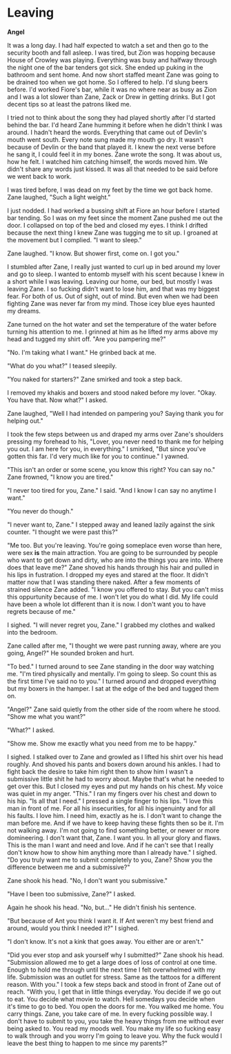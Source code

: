 # Leaving

**Angel**

It was a long day.  I had half expected to watch a set and then go to the security booth and fall asleep.  I was tired, but Zion was hopping because House of Crowley was playing.  Everything was busy and halfway through the night one of the bar tenders got sick.  She ended up puking in the bathroom and sent home.  And now short staffed meant Zane was going to be drained too when we got home.  So I offered to help.  I'd slung beers before.  I'd worked Fiore's bar, while it was no where near as busy as Zion and I was a lot slower than Zane, Zack or Drew in getting drinks.  But I got decent tips so at least the patrons liked me.

I tried not to think about the song they had played shortly after I'd started behind the bar.  I'd heard Zane humming it before when he didn't think I was around.  I hadn't heard the words.  Everything that came out of Devlin's mouth went south.  Every note sung made my mouth go dry.  It wasn't because of Devlin or the band that played it.  I knew the next verse before he sang it, I could feel it in my bones.  Zane wrote the song.  It was about us, how he felt.  I watched him catching himself, the words moved him.  We didn't share any words just kissed.  It was all that needed to be said before we went back to work.

I was tired before, I was dead on my feet by the time we got back home.  Zane laughed, "Such a light weight."

I just nodded.  I had worked a bussing shift at Fiore an hour before I started bar tending.  So I was on my feet since the moment Zane pushed me out the door.  I collapsed on top of the bed and closed my eyes.  I think I drifted because the next thing I knew Zane was tugging me to sit up.  I groaned at the movement but I complied.  "I want to sleep."

Zane laughed.  "I know.  But shower first, come on.  I got you."

I stumbled after Zane, I really just wanted to curl up in bed around my lover and go to sleep.  I wanted to entomb myself with his scent because I knew in a short while I was leaving.  Leaving our home, our bed, but mostly I was leaving Zane.  I so fucking didn't want to lose him, and that was my biggest fear.  For both of us.  Out of sight, out of mind.  But even when we had been fighting Zane was never far from my mind.  Those icey blue eyes haunted my dreams.

Zane turned on the hot water and set the temperature of the water before turning his attention to me.  I grinned at him as he lifted my arms above my head and tugged my shirt off.  "Are you pampering me?"

"No.  I'm taking what I want."  He grinbed back at me.

"What do you what?" I teased sleepily.

"You naked for starters?"  Zane smirked and took a step back.

I removed my khakis and boxers and stood naked before my lover.  "Okay.  You have that.  Now what?" I asked.

Zane laughed, "Well I had intended on pampering you? Saying thank you for helping out."

I took the few steps between us and draped my arms over Zane's shoulders pressing my forehead to his, "Lover, you never need to thank me for helping you out.  I am here for you, in everything."  I smirked, "But since you've gotten this far.  I'd very much like for you to continue."  I yawned.

"This isn't an order or some scene, you know this right?  You can say no."  Zane frowned, "I know you are tired."

"I never too tired for you, Zane."  I said.  "And I know I can say no anytime I want."

"You never do though."

"I never want to, Zane."  I stepped away and leaned lazily against the sink counter.  "I thought we were past this?"

"Me too.  But you're leaving.  You're going someplace even worse than here, were sex **is** the main attraction.  You are going to be surrounded by people who want to get down and dirty, who are into the things you are into.  Where does that leave me?"  Zane shoved his hands through his hair and pulled in his lips in fustration.  I dropped my eyes and stared at the floor.  It didn't matter now that I was standing there naked.  After a few moments of strained silence Zane added.  "I know you offered to stay.  But you can't miss this oppurtunity because of me.  I won't let you do what I did.  My life could have been a whole lot different than it is now. I don't want you to have regrets because of me."

I sighed.  "I will never regret you, Zane."  I grabbed my clothes and walked into the bedroom.

Zane called after me, "I thought we were past running away, where are you going, Angel?"  He sounded broken and hurt.

"To bed."  I turned around to see Zane standing in the door way watching me.  "I'm tired physically and mentally.  I'm going to sleep.  So count this as the first time I've said no to you."  I turned around and dropped everything but my boxers in the hamper.  I sat at the edge of the bed and tugged them on.

"Angel?"  Zane said quietly from the other side of the room where he stood.  "Show me what you want?"

"What?"  I asked.

"Show me.  Show me exactly what you need from me to be happy."

I sighed.  I stalked over to Zane and growled as I lifted his shirt over his head roughly.  And shoved his pants and boxers down around his ankles.  I had to fight back the desire to take him right then to show him I wasn't a submissive little shit he had to worry about.  Maybe that's what he needed to get over this.  But I closed my eyes and put my hands on his chest.  My voice was quiet in my anger.  "This." I ran my fingers over his chest and down to his hip.  "Is all that I need."  I pressed a single finger to his lips.  "I love this man in front of me.  For all his insecurities, for all his ingenuinty and for all his faults.  I love him.  I need him, exactly as he is.  I don't want to change the man before me.  And if we have to keep having these fights then so be it.  I'm not walking away.  I'm not going to find something better, or newer or more domineering.  I don't want that, Zane.  I want you.  In all your glory and flaws.  This is the man I want and need and love.  And if he can't see that I really don't know how to show him anything more than I already have."  I sighed.  "Do you truly want me to submit completely to you, Zane?  Show you the difference between me and a submissive?"

Zane shook his head.  "No, I don't want you submissive."

"Have I been too submissive, Zane?"  I asked.

Again he shook his head.  "No, but..."  He didn't finish his sentence.

"But because of Ant you think I want it.  If Ant weren't my best friend and around, would you think I needed it?"  I sighed.

"I don't know.  It's not a kink that goes away.  You either are or aren't."

"Did you ever stop and ask yourself why I submitted?"  Zane shook his head.  "Submission allowed me to get a large does of loss of control at one time.  Enough to hold me through until the next time I felt overwhelmed with my life.  Submission was an outlet for stress.  Same as the tattoos for a different reason.  With you."  I took a few steps back and stood in front of Zane out of reach.  "With you, I get that in little things everyday.  You decide if we go out to eat.  You decide what movie to watch.  Hell somedays you decide when it's time to go to bed.  You open the doors for me.  You walked me home.  You carry things.  Zane, you take care of me.  In every fucking possible way.  I don't have to submit to you, you take the heavy things from me without ever being asked to.  You read my moods well.  You make my life so fucking easy to walk through and you worry I'm going to leave you.  Why the fuck would I leave the best thing to happen to me since my parents?"